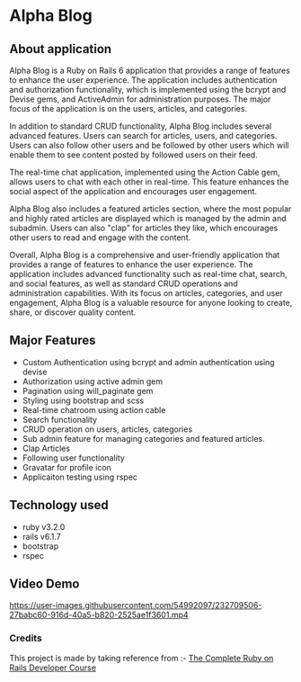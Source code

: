 # Alpha Blog

## About application

Alpha Blog is a Ruby on Rails 6 application that provides a range of features to enhance the user experience. The application includes authentication and authorization functionality, which is implemented using the bcrypt and Devise gems, and ActiveAdmin for administration purposes. The major focus of the application is on the users, articles, and categories.

In addition to standard CRUD functionality, Alpha Blog includes several advanced features. Users can search for articles, users, and categories. Users can also follow other users and be followed by other users which will enable them to see content posted by followed users on their feed.

The real-time chat application, implemented using the Action Cable gem, allows users to chat with each other in real-time. This feature enhances the social aspect of the application and encourages user engagement.

Alpha Blog also includes a featured articles section, where the most popular and highly rated articles are displayed which is managed by the admin and subadmin. Users can also "clap" for articles they like, which encourages other users to read and engage with the content.

Overall, Alpha Blog is a comprehensive and user-friendly application that provides a range of features to enhance the user experience. The application includes advanced functionality such as real-time chat, search, and social features, as well as standard CRUD operations and administration capabilities. With its focus on articles, categories, and user engagement, Alpha Blog is a valuable resource for anyone looking to create, share, or discover quality content.

## Major Features
- Custom Authentication using bcrypt and admin authentication using devise
- Authorization using active admin gem
- Pagination using will_paginate gem
- Styling using bootstrap and scss
- Real-time chatroom using action cable
- Search functionality
- CRUD operation on users, articles, categories
- Sub admin feature for managing categories and featured articles.
- Clap Articles
- Following user functionality
- Gravatar for profile icon
- Applicaiton testing using rspec


## Technology used
- ruby v3.2.0
- rails v6.1.7
- bootstrap
- rspec


## Video Demo

https://user-images.githubusercontent.com/54992097/232709506-27babc60-916d-40a5-b820-2525ae1f3601.mp4

### Credits
This project is made by taking reference from :- [The Complete Ruby on Rails Developer Course](https://www.udemy.com/course/the-complete-ruby-on-rails-developer-course/learn/lecture/3862422?start=360#overview)

